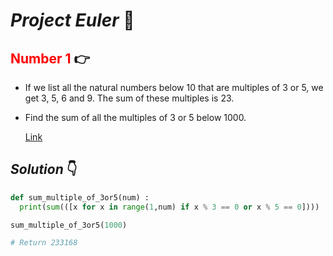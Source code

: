 # **_Project Euler_** 🐍

## <span style="color:red">Number 1</span> 👉 

* If we list all the natural numbers below 10 that are multiples of 3 or 5, we get 3, 5, 6 and 9. The sum of these multiples is 23.

* Find the sum of all the multiples of 3 or 5 below 1000.

    [Link](https://projecteuler.net/problem=1)

## _Solution_ 👇 

```python
def sum_multiple_of_3or5(num) :
  print(sum(([x for x in range(1,num) if x % 3 == 0 or x % 5 == 0])))

sum_multiple_of_3or5(1000)

# Return 233168
```






   

